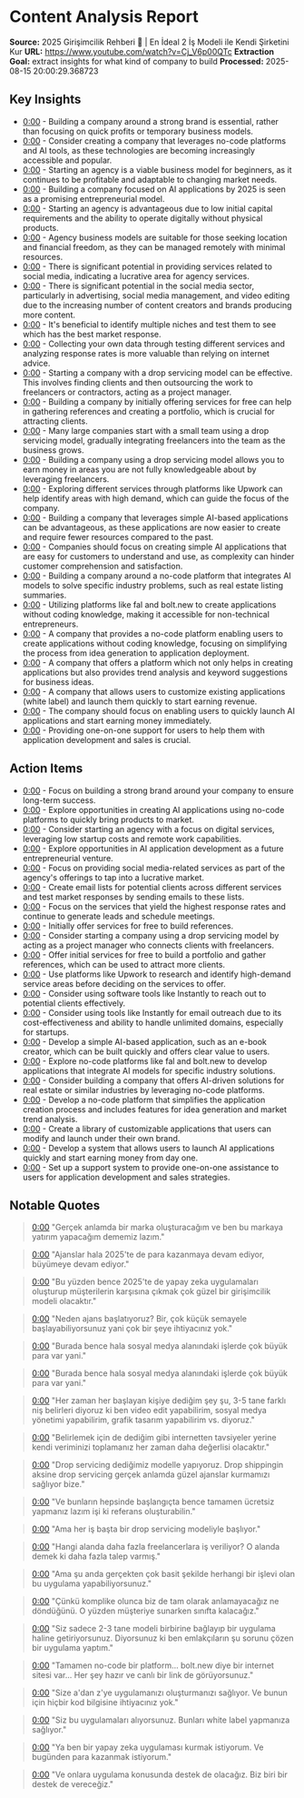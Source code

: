 # Content Analysis Report

**Source:** 2025 Girişimcilik Rehberi 🚀 | En İdeal 2 İş Modeli ile Kendi Şirketini Kur
**URL:** https://www.youtube.com/watch?v=Cj_V6p00QTc
**Extraction Goal:** extract insights for what kind of company to build
**Processed:** 2025-08-15 20:00:29.368723

## Key Insights

- [0:00](https://www.youtube.com/watch?v=Cj_V6p00QTc&t=0s) - Building a company around a strong brand is essential, rather than focusing on quick profits or temporary business models.
- [0:00](https://www.youtube.com/watch?v=Cj_V6p00QTc&t=0s) - Consider creating a company that leverages no-code platforms and AI tools, as these technologies are becoming increasingly accessible and popular.
- [0:00](https://www.youtube.com/watch?v=Cj_V6p00QTc&t=0s) - Starting an agency is a viable business model for beginners, as it continues to be profitable and adaptable to changing market needs.
- [0:00](https://www.youtube.com/watch?v=Cj_V6p00QTc&t=0s) - Building a company focused on AI applications by 2025 is seen as a promising entrepreneurial model.
- [0:00](https://www.youtube.com/watch?v=Cj_V6p00QTc&t=0s) - Starting an agency is advantageous due to low initial capital requirements and the ability to operate digitally without physical products.
- [0:00](https://www.youtube.com/watch?v=Cj_V6p00QTc&t=0s) - Agency business models are suitable for those seeking location and financial freedom, as they can be managed remotely with minimal resources.
- [0:00](https://www.youtube.com/watch?v=Cj_V6p00QTc&t=0s) - There is significant potential in providing services related to social media, indicating a lucrative area for agency services.
- [0:00](https://www.youtube.com/watch?v=Cj_V6p00QTc&t=0s) - There is significant potential in the social media sector, particularly in advertising, social media management, and video editing due to the increasing number of content creators and brands producing more content.
- [0:00](https://www.youtube.com/watch?v=Cj_V6p00QTc&t=0s) - It's beneficial to identify multiple niches and test them to see which has the best market response.
- [0:00](https://www.youtube.com/watch?v=Cj_V6p00QTc&t=0s) - Collecting your own data through testing different services and analyzing response rates is more valuable than relying on internet advice.
- [0:00](https://www.youtube.com/watch?v=Cj_V6p00QTc&t=0s) - Starting a company with a drop servicing model can be effective. This involves finding clients and then outsourcing the work to freelancers or contractors, acting as a project manager.
- [0:00](https://www.youtube.com/watch?v=Cj_V6p00QTc&t=0s) - Building a company by initially offering services for free can help in gathering references and creating a portfolio, which is crucial for attracting clients.
- [0:00](https://www.youtube.com/watch?v=Cj_V6p00QTc&t=0s) - Many large companies start with a small team using a drop servicing model, gradually integrating freelancers into the team as the business grows.
- [0:00](https://www.youtube.com/watch?v=Cj_V6p00QTc&t=0s) - Building a company using a drop servicing model allows you to earn money in areas you are not fully knowledgeable about by leveraging freelancers.
- [0:00](https://www.youtube.com/watch?v=Cj_V6p00QTc&t=0s) - Exploring different services through platforms like Upwork can help identify areas with high demand, which can guide the focus of the company.
- [0:00](https://www.youtube.com/watch?v=Cj_V6p00QTc&t=0s) - Building a company that leverages simple AI-based applications can be advantageous, as these applications are now easier to create and require fewer resources compared to the past.
- [0:00](https://www.youtube.com/watch?v=Cj_V6p00QTc&t=0s) - Companies should focus on creating simple AI applications that are easy for customers to understand and use, as complexity can hinder customer comprehension and satisfaction.
- [0:00](https://www.youtube.com/watch?v=Cj_V6p00QTc&t=0s) - Building a company around a no-code platform that integrates AI models to solve specific industry problems, such as real estate listing summaries.
- [0:00](https://www.youtube.com/watch?v=Cj_V6p00QTc&t=0s) - Utilizing platforms like fal and bolt.new to create applications without coding knowledge, making it accessible for non-technical entrepreneurs.
- [0:00](https://www.youtube.com/watch?v=Cj_V6p00QTc&t=0s) - A company that provides a no-code platform enabling users to create applications without coding knowledge, focusing on simplifying the process from idea generation to application deployment.
- [0:00](https://www.youtube.com/watch?v=Cj_V6p00QTc&t=0s) - A company that offers a platform which not only helps in creating applications but also provides trend analysis and keyword suggestions for business ideas.
- [0:00](https://www.youtube.com/watch?v=Cj_V6p00QTc&t=0s) - A company that allows users to customize existing applications (white label) and launch them quickly to start earning revenue.
- [0:00](https://www.youtube.com/watch?v=Cj_V6p00QTc&t=0s) - The company should focus on enabling users to quickly launch AI applications and start earning money immediately.
- [0:00](https://www.youtube.com/watch?v=Cj_V6p00QTc&t=0s) - Providing one-on-one support for users to help them with application development and sales is crucial.

## Action Items

- [0:00](https://www.youtube.com/watch?v=Cj_V6p00QTc&t=0s) - Focus on building a strong brand around your company to ensure long-term success.
- [0:00](https://www.youtube.com/watch?v=Cj_V6p00QTc&t=0s) - Explore opportunities in creating AI applications using no-code platforms to quickly bring products to market.
- [0:00](https://www.youtube.com/watch?v=Cj_V6p00QTc&t=0s) - Consider starting an agency with a focus on digital services, leveraging low startup costs and remote work capabilities.
- [0:00](https://www.youtube.com/watch?v=Cj_V6p00QTc&t=0s) - Explore opportunities in AI application development as a future entrepreneurial venture.
- [0:00](https://www.youtube.com/watch?v=Cj_V6p00QTc&t=0s) - Focus on providing social media-related services as part of the agency's offerings to tap into a lucrative market.
- [0:00](https://www.youtube.com/watch?v=Cj_V6p00QTc&t=0s) - Create email lists for potential clients across different services and test market responses by sending emails to these lists.
- [0:00](https://www.youtube.com/watch?v=Cj_V6p00QTc&t=0s) - Focus on the services that yield the highest response rates and continue to generate leads and schedule meetings.
- [0:00](https://www.youtube.com/watch?v=Cj_V6p00QTc&t=0s) - Initially offer services for free to build references.
- [0:00](https://www.youtube.com/watch?v=Cj_V6p00QTc&t=0s) - Consider starting a company using a drop servicing model by acting as a project manager who connects clients with freelancers.
- [0:00](https://www.youtube.com/watch?v=Cj_V6p00QTc&t=0s) - Offer initial services for free to build a portfolio and gather references, which can be used to attract more clients.
- [0:00](https://www.youtube.com/watch?v=Cj_V6p00QTc&t=0s) - Use platforms like Upwork to research and identify high-demand service areas before deciding on the services to offer.
- [0:00](https://www.youtube.com/watch?v=Cj_V6p00QTc&t=0s) - Consider using software tools like Instantly to reach out to potential clients effectively.
- [0:00](https://www.youtube.com/watch?v=Cj_V6p00QTc&t=0s) - Consider using tools like Instantly for email outreach due to its cost-effectiveness and ability to handle unlimited domains, especially for startups.
- [0:00](https://www.youtube.com/watch?v=Cj_V6p00QTc&t=0s) - Develop a simple AI-based application, such as an e-book creator, which can be built quickly and offers clear value to users.
- [0:00](https://www.youtube.com/watch?v=Cj_V6p00QTc&t=0s) - Explore no-code platforms like fal and bolt.new to develop applications that integrate AI models for specific industry solutions.
- [0:00](https://www.youtube.com/watch?v=Cj_V6p00QTc&t=0s) - Consider building a company that offers AI-driven solutions for real estate or similar industries by leveraging no-code platforms.
- [0:00](https://www.youtube.com/watch?v=Cj_V6p00QTc&t=0s) - Develop a no-code platform that simplifies the application creation process and includes features for idea generation and market trend analysis.
- [0:00](https://www.youtube.com/watch?v=Cj_V6p00QTc&t=0s) - Create a library of customizable applications that users can modify and launch under their own brand.
- [0:00](https://www.youtube.com/watch?v=Cj_V6p00QTc&t=0s) - Develop a system that allows users to launch AI applications quickly and start earning money from day one.
- [0:00](https://www.youtube.com/watch?v=Cj_V6p00QTc&t=0s) - Set up a support system to provide one-on-one assistance to users for application development and sales strategies.

## Notable Quotes

> [0:00](https://www.youtube.com/watch?v=Cj_V6p00QTc&t=0s) "Gerçek anlamda bir marka oluşturacağım ve ben bu markaya yatırım yapacağım dememiz lazım."

> [0:00](https://www.youtube.com/watch?v=Cj_V6p00QTc&t=0s) "Ajanslar hala 2025'te de para kazanmaya devam ediyor, büyümeye devam ediyor."

> [0:00](https://www.youtube.com/watch?v=Cj_V6p00QTc&t=0s) "Bu yüzden bence 2025'te de yapay zeka uygulamaları oluşturup müşterilerin karşısına çıkmak çok güzel bir girişimcilik modeli olacaktır."

> [0:00](https://www.youtube.com/watch?v=Cj_V6p00QTc&t=0s) "Neden ajans başlatıyoruz? Bir, çok küçük semayele başlayabiliyorsunuz yani çok bir şeye ihtiyacınız yok."

> [0:00](https://www.youtube.com/watch?v=Cj_V6p00QTc&t=0s) "Burada bence hala sosyal medya alanındaki işlerde çok büyük para var yani."

> [0:00](https://www.youtube.com/watch?v=Cj_V6p00QTc&t=0s) "Burada bence hala sosyal medya alanındaki işlerde çok büyük para var yani."

> [0:00](https://www.youtube.com/watch?v=Cj_V6p00QTc&t=0s) "Her zaman her başlayan kişiye dediğim şey şu, 3-5 tane farklı niş belirleri diyoruz ki ben video edit yapabilirim, sosyal medya yönetimi yapabilirim, grafik tasarım yapabilirim vs. diyoruz."

> [0:00](https://www.youtube.com/watch?v=Cj_V6p00QTc&t=0s) "Belirlemek için de dediğim gibi internetten tavsiyeler yerine kendi veriminizi toplamanız her zaman daha değerlisi olacaktır."

> [0:00](https://www.youtube.com/watch?v=Cj_V6p00QTc&t=0s) "Drop servicing dediğimiz modelle yapıyoruz. Drop shippingin aksine drop servicing gerçek anlamda güzel ajanslar kurmamızı sağlıyor bize."

> [0:00](https://www.youtube.com/watch?v=Cj_V6p00QTc&t=0s) "Ve bunların hepsinde başlangıçta bence tamamen ücretsiz yapmanız lazım işi ki referans oluşturabilin."

> [0:00](https://www.youtube.com/watch?v=Cj_V6p00QTc&t=0s) "Ama her iş başta bir drop servicing modeliyle başlıyor."

> [0:00](https://www.youtube.com/watch?v=Cj_V6p00QTc&t=0s) "Hangi alanda daha fazla freelancerlara iş veriliyor? O alanda demek ki daha fazla talep varmış."

> [0:00](https://www.youtube.com/watch?v=Cj_V6p00QTc&t=0s) "Ama şu anda gerçekten çok basit şekilde herhangi bir işlevi olan bu uygulama yapabiliyorsunuz."

> [0:00](https://www.youtube.com/watch?v=Cj_V6p00QTc&t=0s) "Çünkü komplike olunca biz de tam olarak anlamayacağız ne döndüğünü. O yüzden müşteriye sunarken sınıfta kalacağız."

> [0:00](https://www.youtube.com/watch?v=Cj_V6p00QTc&t=0s) "Siz sadece 2-3 tane modeli birbirine bağlayıp bir uygulama haline getiriyorsunuz. Diyorsunuz ki ben emlakçıların şu sorunu çözen bir uygulama yaptım."

> [0:00](https://www.youtube.com/watch?v=Cj_V6p00QTc&t=0s) "Tamamen no-code bir platform... bolt.new diye bir internet sitesi var... Her şey hazır ve canlı bir link de görüyorsunuz."

> [0:00](https://www.youtube.com/watch?v=Cj_V6p00QTc&t=0s) "Size a'dan z'ye uygulamanızı oluşturmanızı sağlıyor. Ve bunun için hiçbir kod bilgisine ihtiyacınız yok."

> [0:00](https://www.youtube.com/watch?v=Cj_V6p00QTc&t=0s) "Siz bu uygulamaları alıyorsunuz. Bunları white label yapmanıza sağlıyor."

> [0:00](https://www.youtube.com/watch?v=Cj_V6p00QTc&t=0s) "Ya ben bir yapay zeka uygulaması kurmak istiyorum. Ve bugünden para kazanmak istiyorum."

> [0:00](https://www.youtube.com/watch?v=Cj_V6p00QTc&t=0s) "Ve onlara uygulama konusunda destek de olacağız. Biz biri bir destek de vereceğiz."

